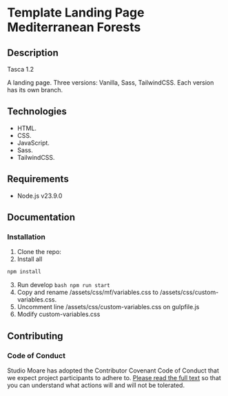 # Template Landing Page Mediterranean Forests

## Description
Tasca 1.2

A landing page. Three versions: Vanilla, Sass, TailwindCSS. Each version has its own branch.

## Technologies
- HTML.
- CSS.
- JavaScript.
- Sass.
- TailwindCSS.

## Requirements
-  Node.js v23.9.0

## Documentation

### Installation
1. Clone the repo: 
2. Install all
```bash
npm install
```
3. Run develop ```bash npm run start```
4. Copy and rename /assets/css/mf/variables.css to /assets/css/custom-variables.css.
5. Uncomment line /assets/css/custom-variables.css on gulpfile.js
6. Modify custom-variables.css

## Contributing

### Code of Conduct
Studio Moare has adopted the Contributor Covenant Code of Conduct that we expect project participants to adhere to. [Please read the full text](https://www.contributor-covenant.org/version/2/1/code_of_conduct/code_of_conduct.md) so that you can understand what actions will and will not be tolerated.
